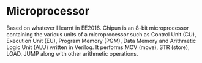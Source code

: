 # Microprocessor
Based on whatever I learnt in EE2016. Chipun is an 8-bit microprocessor containing the various units of a microprocessor such as Control Unit (CU), Execution Unit (EU), Program Memory (PGM), Data Memory and Arithmetic Logic Unit (ALU) written in Verilog. It performs MOV (move), STR (store), LOAD, JUMP along with other arithmetic operations. 
